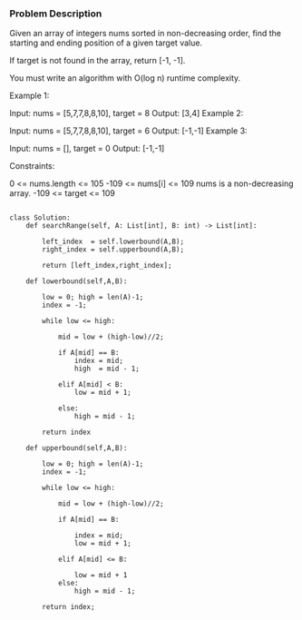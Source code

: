 ### Problem Description

Given an array of integers nums sorted in non-decreasing order, find the starting and ending position of a given target value.

If target is not found in the array, return [-1, -1].

You must write an algorithm with O(log n) runtime complexity.

 

Example 1:

Input: nums = [5,7,7,8,8,10], target = 8
Output: [3,4]
Example 2:

Input: nums = [5,7,7,8,8,10], target = 6
Output: [-1,-1]
Example 3:

Input: nums = [], target = 0
Output: [-1,-1]
 

Constraints:

0 <= nums.length <= 105
-109 <= nums[i] <= 109
nums is a non-decreasing array.
-109 <= target <= 109


```

class Solution:
    def searchRange(self, A: List[int], B: int) -> List[int]:
        
        left_index  = self.lowerbound(A,B);
        right_index = self.upperbound(A,B);
        
        return [left_index,right_index];
        
    def lowerbound(self,A,B):
        
        low = 0; high = len(A)-1;
        index = -1;
        
        while low <= high:
            
            mid = low + (high-low)//2;
            
            if A[mid] == B:
                index = mid;
                high  = mid - 1;
                
            elif A[mid] < B:
                low = mid + 1;
            
            else:
                high = mid - 1;
        
        return index    
    
    def upperbound(self,A,B):
        
        low = 0; high = len(A)-1;
        index = -1;
        
        while low <= high:
            
            mid = low + (high-low)//2;
            
            if A[mid] == B:

                index = mid;
                low = mid + 1;
                
            elif A[mid] <= B:
                
                low = mid + 1
            else:
                high = mid - 1;
        
        return index;
        
```
